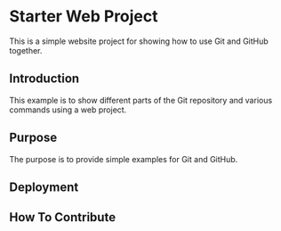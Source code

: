 # Starter Web Project

This is a simple website project for showing how to use Git and GitHub together.

## Introduction 

This example is to show different parts of the Git repository and various commands using a web project. 

## Purpose

The purpose is to provide simple examples for Git and GitHub.

## Deployment

## How To Contribute


